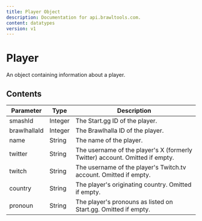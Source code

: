 ```yaml
---
title: Player Object
description: Documentation for api.brawltools.com.
content: datatypes
version: v1
---
```


# Player

An object containing information about a player.

## Contents

| Parameter    | Type    | Description                                                  |
| ------------ | ------- | ------------------------------------------------------------ |
| smashId      | Integer | The Start.gg ID of the player.                               |
| brawlhallaId | Integer | The Brawlhalla ID of the player.                             |
| name         | String  | The name of the player.                                      |
| twitter      | String  | The username of the player's X (formerly Twitter) account. Omitted if empty. |
| twitch       | String  | The username of the player's Twitch.tv account. Omitted if empty. |
| country      | String  | The player's originating country. Omitted if empty.          |
| pronoun      | String  | The player's pronouns as listed on Start.gg. Omitted if empty. |
